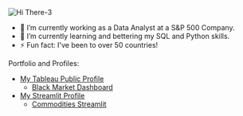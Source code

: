 ![Hi There-3](https://github.com/user-attachments/assets/6da65561-a5d7-4951-a53c-9af628de59b0)
- 🔭 I’m currently working as a Data Analyst at a S&P 500 Company.
- 🌱 I’m currently learning and bettering my SQL and Python skills.
- ⚡ Fun fact: I've been to over 50 countries! 

Portfolio and Profiles:
- [My Tableau Public Profile](https://public.tableau.com/app/profile/kahlil.ello/vizzes)
  - [Black Market Dashboard](https://public.tableau.com/app/profile/kahlil.ello/viz/BlackMarket/Main)
- [My Streamlit Profile](https://share.streamlit.io/user/kahlilello)
  - [Commodities Streamlit](https://commoditiesapp.streamlit.app)


<!--
**kahlilello/kahlilello** is a ✨ _special_ ✨ repository because its `README.md` (this file) appears on your GitHub profile.

Here are some ideas to get you started:

- 🔭 I’m currently working on ...
- 🌱 I’m currently learning ...
- 👯 I’m looking to collaborate on ...
- 🤔 I’m looking for help with ...
- 💬 Ask me about ...
- 📫 How to reach me: ...
- 😄 Pronouns: ...
- ⚡ Fun fact: ...
-->


